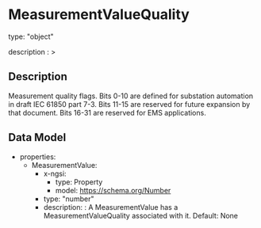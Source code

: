 # MeasurementValueQuality
type: "object"
description : >
## Description
Measurement quality flags. Bits 0-10 are defined for substation automation in draft IEC 61850 part 7-3. Bits 11-15 are reserved for future expansion by that document. Bits 16-31 are reserved for EMS applications.

## Data Model
  - properties:
    - MeasurementValue:
      - x-ngsi:
        - type: Property
        - model: https://schema.org/Number
      - type: "number"
      - description: : A MeasurementValue has a MeasurementValueQuality associated with it. Default: None
